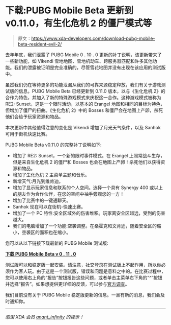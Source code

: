 # 下载:PUBG Mobile Beta 更新到 v0.11.0，有生化危机 2 的僵尸模式等

> 原文：<https://www.xda-developers.com/download-pubg-mobile-beta-resident-evil-2/>

去年年底，我们泄露了 PUBG Mobile 0 . 10 . 0 更新的补丁说明，该更新带来了一些新功能，如 Vikendi 雪地地图、雪地机动车、跨服务器匹配和许多其他功能。我们的泄露被证明是完全准确的，尽管雪花地图并没有出现在该应用的测试版中。

虽然我们仍在等待更多的功能泄漏从我们的可靠来源稳定释放，我们有关于游戏测试版的信息。PUBG Mobile Beta 已经更新到 0.11.0 版本，以与《生化危机 2》的合作为特色，并加入了新的特殊游戏模式来庆祝这一合作。这种游戏模式被称为 RE2: Sunset，这是一个限时活动，以基本的 Erangel 地图和相同的目标为特色，但增加了僵尸的扭曲。《生化危机 2》中的 Bosses 和僵尸会在地图上产卵，杀死他们会给予玩家资源和物品。

本次更新中其他值得注意的变化是 Vikendi 增加了月光天气条件，以及 Sanhok 可用于街机快速比赛。

PUBG Mobile Beta v0.11.0 的完整补丁说明如下:

*   增加了 RE2: Sunset，一个新的限时事件模式。在 Erangel 上照常战斗生存，但是来自生化危机 2 的僵尸和 Bosses 也会在地图上产卵！杀死他们以获得资源和物品。
*   增加了生化危机 2 主菜单主题和音乐。
*   新增天气:月光到维肯迪。
*   增加了显示玩家信息和联系的个人空间。选择一个具有 Synergy 400 或以上的朋友作为合作伙伴，在您的空间中袖手旁观您的一方！
*   增加了比赛中的一键通聊天。
*   Sanhok 现在可以在街机-快速比赛。
*   增加了一个 PC 特性:安全区域外的伤害堆积。玩家离安全区越远，受到的伤害越大。
*   我们的电脑增加了一个功能:空袭调整。在桑霍克和文肯迪，随着安全区的缩小，空袭区的面积也在缩小。

您可以从以下链接下载最新的 PUBG Mobile 测试版:

[**下载 PUBG Mobile Beta v 0 . 11 . 0**](https://filecdn.igamecj.com/fclient/download.html)

测试版可以和稳定版一起安装。请注意，社交登录在测试版上不起作用，所以你必须作为客人玩。由于这是一个测试版，错误和问题是意料之中的。在比赛过程中，您可以使用右上角的“报告”按钮报告这些问题，或者单击主菜单右下角的“^”按钮并选择“报告”。如果想提供更详细的反馈，可以参与[官方调查](https://e.gamer.qq.com/m/version/task/5357/task-wj)。

我们目前没有关于 PUBG Mobile 稳定版更新的信息。一旦有新的消息，我们会及时通知你。

* * *

*感谢 XDA 会员 [anant_infinity](https://forum.xda-developers.com/member.php?u=8121362) 的提示！*